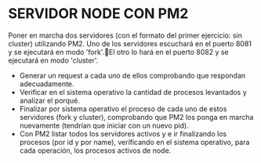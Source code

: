 # SERVIDOR NODE CON PM2

Poner en marcha dos servidores (con el formato del primer ejercicio: sin cluster) utilizando PM2.
Uno de los servidores escuchará en el puerto 8081 y se ejecutará en modo 'fork'.El otro lo hará en el puerto 8082 y se ejecutará en modo 'cluster'.

-   Generar un request a cada uno de ellos comprobando que respondan adecuadamente.
-   Verificar en el sistema operativo la cantidad de procesos levantados y analizar el porqué.
-   Finalizar por sistema operativo el proceso de cada uno de estos servidores (fork y cluster), comprobando que PM2 los ponga en marcha nuevamente (tendrían que iniciar con un nuevo pid).
-   Con PM2 listar todos los servidores activos y e ir finalizando los procesos (por id y por name), verificando en el sistema operativo, para cada operación, los procesos activos de node.
